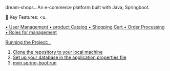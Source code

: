 
dream-shops..
An e-commerce platform built with Java, Springboot.

🦅 Key Features:
<u.<u>

• User Management 
• product Catalog
• Shopping Cart
• Order Processing
• Roles for management

Running the Project:
<u>.</u>

1. Clone the repository to your local machine
2. Set up your database in the application.properties file
3. mvn spring-boot:run


